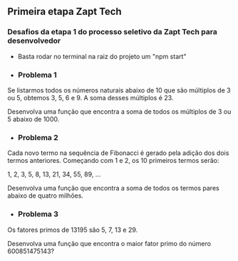 ## Primeira etapa Zapt Tech

### Desafios da etapa 1 do processo seletivo da Zapt Tech para desenvolvedor

- Basta rodar no terminal na raiz do projeto um "npm start"

- ### Problema 1 

Se listarmos todos os números naturais abaixo de 10 que são múltiplos de 3 ou 5, obtemos 3, 5, 6 e 9. A soma desses múltiplos é 23.

Desenvolva uma função que encontra a soma de todos os múltiplos de 3 ou 5 abaixo de 1000.


- ### Problema 2

Cada novo termo na sequência de Fibonacci é gerado pela adição dos dois termos anteriores. Começando com 1 e 2, os 10 primeiros termos serão:

1, 2, 3, 5, 8, 13, 21, 34, 55, 89, ...

Desenvolva uma função que encontra a soma de todos os termos pares abaixo de quatro milhões.


- ### Problema 3

Os fatores primos de 13195 são 5, 7, 13 e 29.

Desenvolva uma função que encontra o maior fator primo do número 600851475143?
